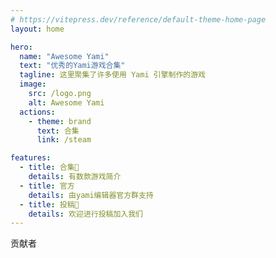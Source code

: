 ```yaml
---
# https://vitepress.dev/reference/default-theme-home-page
layout: home

hero:
  name: "Awesome Yami"
  text: "优秀的Yami游戏合集"
  tagline: 这里聚集了许多使用 Yami 引擎制作的游戏
  image:
    src: /logo.png
    alt: Awesome Yami
  actions:
    - theme: brand
      text: 合集
      link: /steam

features:
  - title: 合集📝
    details: 有数款游戏简介
  - title: 官方
    details: 由yami编辑器官方群支持
  - title: 投稿🚀
    details: 欢迎进行投稿加入我们
---
```


<script setup>
import accessList from "../src/access.json"
import contributors from "../src/contributors.json"
import { VPTeamMembers } from 'vitepress/theme'

const games = accessList.slice(0,6).map(v=>({
    avatar: `https://shared.cloudflare.steamstatic.com/store_item_assets/steam/apps/${v.id}/header_schinese.jpg?t=${Date.now()}`,
    name: v.name,
    title: 'Games',
    links: [
      { icon: 'steam', link: `https://store.steampowered.com/app/${v.id}/_/` },
    ]
  }))
</script>
<p />
<el-row>
    <el-col :span="24">
      <el-statistic title="当前已收录游戏" :value="accessList.length" />
    </el-col>
</el-row>
<VPTeamMembers size="small" :members="games" />
<p />
<el-text size="large">贡献者</el-text>
<p />
<el-space wrap>
  <div v-for="v in contributors" :key="v.id">
    <el-link :href="v.html_url" target="_blank">
      <el-badge :value="v.contributions" color="green">
        <el-avatar
        :src="v.avatar_url"
        />
        </el-badge>
      </el-link>
  </div>
</el-space>
